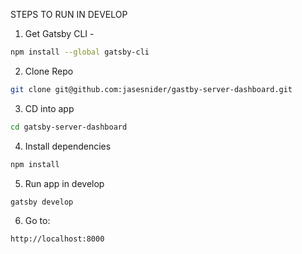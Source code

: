 STEPS TO RUN IN DEVELOP

1. Get Gatsby CLI - 

```sh 
npm install --global gatsby-cli
```

2. Clone Repo

```sh
git clone git@github.com:jasesnider/gastby-server-dashboard.git
```

3. CD into app 

```sh
cd gatsby-server-dashboard
```

4. Install dependencies 

```sh
npm install
```

5. Run app in develop

```sh
gatsby develop
```

6. Go to: 

```sh
http://localhost:8000
```

